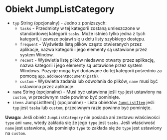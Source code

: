 # Obiekt JumpListCategory

* `typ` String (opcjonalny) - Jedno z poniższych: 
  * `tasks` - Przedmioty w tej kategorii zostaną umieszczone w standardowej kategorii `tasks`. Może istnieć tylko jedna z tych kategorii, i zawsze pojawi się u dołu listy szybkiego dostępu.
  * `frequent` - Wyświetla listę plików często otwieranych przez aplikacje, nazwa kategorii i jego elementy są ustawione przez system Window.
  * `recent` - Wyświetla listę plików niedawno otwarty przez aplikację, nazwa kategorii i jego elementy są ustawione przez system Windows. Pozycje mogą być dodawane do tej kategorii pośrednio za pomocą `app.addRecentDocument(path)`.
  * `custom` - Wyświetla zadania lub odwołania do plików, `name` musi być ustawiona przez aplikacje.
* `name` String (opcjonalne) - Musi być ustawiona jeśli `typ` jest ustawiony na `custom`, w przeciwnym razie powinno być pominięte.
* `items` JumpListItem[] (opcjonalne) - Lista obiektów [`JumpListItem`](jump-list-item.md) jeśli `typ` jest `taska` lub `custom`, przeciwnym razie powinno być pominięte.

**Uwaga:** Jeśli obiekt `JumpListCategory` nie posiada ani zestawu właściwości `type` ani `name`, wtedy zakłada się że jego `type` jest `tasks`. Jeśli właściwość `name` jest ustawiona, ale pominięto `type` to zakłada się że `type` jest ustawiony na `custom`.